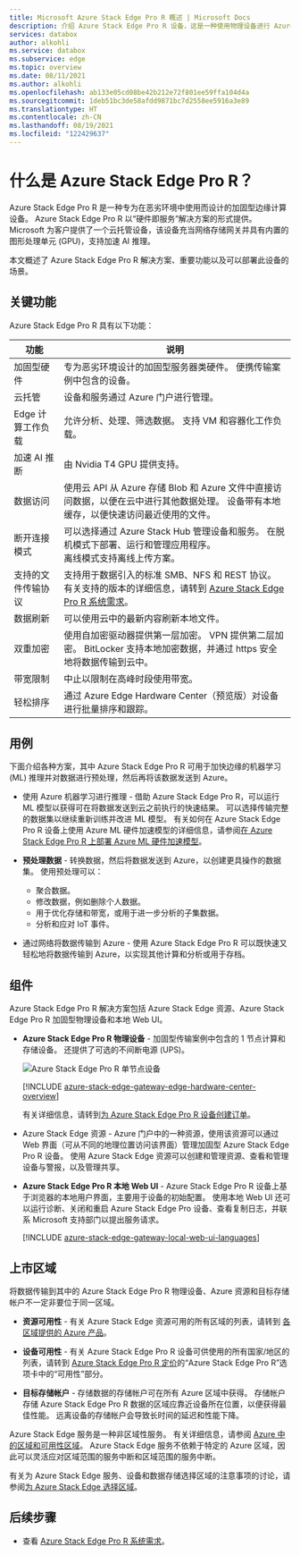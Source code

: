 ```yaml
---
title: Microsoft Azure Stack Edge Pro R 概述 | Microsoft Docs
description: 介绍 Azure Stack Edge Pro R 设备，这是一种使用物理设备进行 Azure 网络传输的存储解决方案，可部署在恶劣的环境中。
services: databox
author: alkohli
ms.service: databox
ms.subservice: edge
ms.topic: overview
ms.date: 08/11/2021
ms.author: alkohli
ms.openlocfilehash: ab133e05cd08be42b212e72f801ee59ffa104d4a
ms.sourcegitcommit: 1deb51bc3de58afdd9871bc7d2558ee5916a3e89
ms.translationtype: HT
ms.contentlocale: zh-CN
ms.lasthandoff: 08/19/2021
ms.locfileid: "122429637"
---
```

# <a name="what-is-the-azure-stack-edge-pro-r"></a>什么是 Azure Stack Edge Pro R？

Azure Stack Edge Pro R 是一种专为在恶劣环境中使用而设计的加固型边缘计算设备。 Azure Stack Edge Pro R 以“硬件即服务”解决方案的形式提供。 Microsoft 为客户提供了一个云托管设备，该设备充当网络存储网关并具有内置的图形处理单元 (GPU)，支持加速 AI 推理。

本文概述了 Azure Stack Edge Pro R 解决方案、重要功能以及可以部署此设备的场景。


## <a name="key-capabilities"></a>关键功能

Azure Stack Edge Pro R 具有以下功能：

|功能 |说明  |
|---------|---------|
|加固型硬件| 专为恶劣环境设计的加固型服务器类硬件。 便携传输案例中包含的设备。 |
|云托管     |设备和服务通过 Azure 门户进行管理。|
|Edge 计算工作负载   |允许分析、处理、筛选数据。 支持 VM 和容器化工作负载。|
|加速 AI 推断| 由 Nvidia T4 GPU 提供支持。|
|数据访问     | 使用云 API 从 Azure 存储 Blob 和 Azure 文件中直接访问数据，以便在云中进行其他数据处理。 设备带有本地缓存，以便快速访问最近使用的文件。|
|断开连接模式| 可以选择通过 Azure Stack Hub 管理设备和服务。 在脱机模式下部署、运行和管理应用程序。 <br> 离线模式支持离线上传方案。|
|支持的文件传输协议     |支持用于数据引入的标准 SMB、NFS 和 REST 协议。 <br> 有关支持的版本的详细信息，请转到 [Azure Stack Edge Pro R 系统需求](azure-stack-edge-gpu-system-requirements.md)。|
|数据刷新     | 可以使用云中的最新内容刷新本地文件。|
|双重加密    | 使用自加密驱动器提供第一层加密。 VPN 提供第二层加密。 BitLocker 支持本地加密数据，并通过 https 安全地将数据传输到云中。|
|带宽限制| 中止以限制在高峰时段使用带宽。|
|轻松排序| 通过 Azure Edge Hardware Center（预览版）对设备进行批量排序和跟踪。|

<!--|Scale out file server| Available as 1-node and 4-node cluster configurations|-->

## <a name="use-cases"></a>用例

下面介绍各种方案，其中 Azure Stack Edge Pro R 可用于加快边缘的机器学习 (ML) 推理并对数据进行预处理，然后再将该数据发送到 Azure。

- 使用 Azure 机器学习进行推理 - 借助 Azure Stack Edge Pro R，可以运行 ML 模型以获得可在将数据发送到云之前执行的快速结果。 可以选择传输完整的数据集以继续重新训练并改进 ML 模型。 有关如何在 Azure Stack Edge Pro R 设备上使用 Azure ML 硬件加速模型的详细信息，请参阅[在 Azure Stack Edge Pro R 上部署 Azure ML 硬件加速模型](../machine-learning/how-to-deploy-fpga-web-service.md#deploy-to-a-local-edge-server)。

- **预处理数据** - 转换数据，然后将数据发送到 Azure，以创建更具操作的数据集。 使用预处理可以：

    - 聚合数据。
    - 修改数据，例如删除个人数据。
    - 用于优化存储和带宽，或用于进一步分析的子集数据。
    - 分析和应对 IoT 事件。

- 通过网络将数据传输到 Azure - 使用 Azure Stack Edge Pro R 可以既快速又轻松地将数据传输到 Azure，以实现其他计算和分析或用于存档。

## <a name="components"></a>组件

Azure Stack Edge Pro R 解决方案包括 Azure Stack Edge 资源、Azure Stack Edge Pro R 加固型物理设备和本地 Web UI。

- **Azure Stack Edge Pro R 物理设备** - 加固型传输案例中包含的 1 节点计算和存储设备。 还提供了可选的不间断电源 (UPS)。

    ![Azure Stack Edge Pro R 单节点设备](media/azure-stack-edge-pro-r-overview/device-image-1.png)

    [!INCLUDE [azure-stack-edge-gateway-edge-hardware-center-overview](../../includes/azure-stack-edge-gateway-edge-hardware-center-overview.md)]    

    有关详细信息，请转到[为 Azure Stack Edge Pro R 设备创建订单](azure-stack-edge-pro-r-deploy-prep.md#create-a-new-resource)。

- Azure Stack Edge 资源 - Azure 门户中的一种资源，使用该资源可以通过 Web 界面（可从不同的地理位置访问该界面）管理加固型 Azure Stack Edge Pro R 设备。 使用 Azure Stack Edge 资源可以创建和管理资源、查看和管理设备与警报，以及管理共享。  

- **Azure Stack Edge Pro R 本地 Web UI** - Azure Stack Edge Pro R 设备上基于浏览器的本地用户界面，主要用于设备的初始配置。 使用本地 Web UI 还可以运行诊断、关闭和重启 Azure Stack Edge Pro 设备、查看复制日志，并联系 Microsoft 支持部门以提出服务请求。

    [!INCLUDE [azure-stack-edge-gateway-local-web-ui-languages](../../includes/azure-stack-edge-gateway-local-web-ui-languages.md)]


## <a name="region-availability"></a>上市区域

将数据传输到其中的 Azure Stack Edge Pro R 物理设备、Azure 资源和目标存储帐户不一定非要位于同一区域。

- **资源可用性** - 有关 Azure Stack Edge 资源可用的所有区域的列表，请转到 [各区域提供的 Azure 产品](https://azure.microsoft.com/global-infrastructure/services/?products=databox&regions=all)。 

- **设备可用性** - 有关 Azure Stack Edge Pro R 设备可供使用的所有国家/地区的列表，请转到 [Azure Stack Edge Pro R 定价](https://azure.microsoft.com/pricing/details/azure-stack/edge/#azureStackEdgeProR)的“Azure Stack Edge Pro R”选项卡中的“可用性”部分。

- **目标存储帐户** - 存储数据的存储帐户可在所有 Azure 区域中获得。 存储帐户存储 Azure Stack Edge Pro R 数据的区域应靠近设备所在位置，以便获得最佳性能。 远离设备的存储帐户会导致长时间的延迟和性能下降。

Azure Stack Edge 服务是一种非区域性服务。 有关详细信息，请参阅 [Azure 中的区域和可用性区域](../availability-zones/az-overview.md)。 Azure Stack Edge 服务不依赖于特定的 Azure 区域，因此可以灵活应对区域范围的服务中断和区域范围的服务中断。

有关为 Azure Stack Edge 服务、设备和数据存储选择区域的注意事项的讨论，请参阅[为 Azure Stack Edge 选择区域](azure-stack-edge-gpu-regions.md)。

## <a name="next-steps"></a>后续步骤

- 查看 [Azure Stack Edge Pro R 系统需求](azure-stack-edge-gpu-system-requirements.md)。
<!--- Understand the [Azure Stack Edge Pro R limits](azure-stack-edge-limits.md).-->
